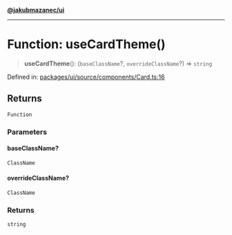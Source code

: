 [**@jakubmazanec/ui**](../README.md)

---

# Function: useCardTheme()

> **useCardTheme**(): (`baseClassName`?, `overrideClassName`?) => `string`

Defined in:
[packages/ui/source/components/Card.ts:16](https://github.com/jakubmazanec/tools/blob/66e975ab265618dba82f8e4c56654145b7ba4db7/packages/ui/source/components/Card.ts#L16)

## Returns

`Function`

### Parameters

#### baseClassName?

`ClassName`

#### overrideClassName?

`ClassName`

### Returns

`string`
